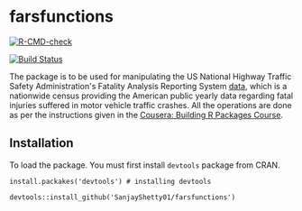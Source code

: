 # farsfunctions

[![R-CMD-check](https://github.com/SanjayShetty01/farsfunctions/workflows/R-CMD-check/badge.svg)](https://github.com/SanjayShetty01/farsfunctions/actions)

[![Build Status](https://app.travis-ci.com/SanjayShetty01/farsfunctions.svg?branch=main)](https://app.travis-ci.com/SanjayShetty01/farsfunctions)


The package is to be used for manipulating the US National Highway Traffic Safety Administration's Fatality Analysis Reporting System [data](https://www.nhtsa.gov/), which is a nationwide census providing the American public yearly data regarding fatal injuries suffered in motor vehicle traffic crashes. All the operations are done as per the instructions given in the [Cousera: Building R Packages Course](https://www.coursera.org/learn/r-packages/home/welcome).

## Installation

To load the package. You must first install `devtools` package from CRAN.

```
install.packakes('devtools') # installing devtools

devtools::install_github('SanjayShetty01/farsfunctions')
```
